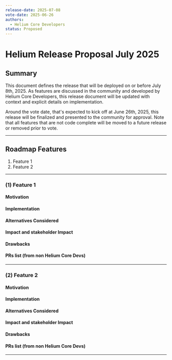 ```yaml
---
release-date: 2025-07-08
vote-date: 2025-06-26
authors:
  - Helium Core Developers
status: Proposed
---
```


# Helium Release Proposal July 2025

## Summary

This document defines the release that will be deployed on or before July 8th, 2025. As features are discussed in the community and developed by Helium Core Developers, this release document will be updated with context and explicit details on implementation.

Around the vote date, that's expected to kick off at June 26th, 2025, this release will be finalized and presented to the community for approval. Note that all features that are not code complete will be moved to a future release or removed prior to vote.

---

## Roadmap Features

1. Feature 1
2. Feature 2
---

### (1) Feature 1

#### Motivation

#### Implementation

#### Alternatives Considered

#### Impact and stakeholder Impact

#### Drawbacks

#### PRs list (from non Helium Core Devs)


---

### (2) Feature 2

#### Motivation

#### Implementation

#### Alternatives Considered

#### Impact and stakeholder Impact

#### Drawbacks

#### PRs list (from non Helium Core Devs)


---
